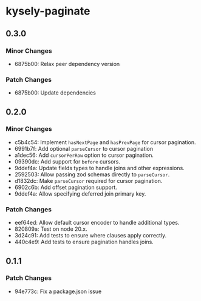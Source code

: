 # kysely-paginate

## 0.3.0

### Minor Changes

- 6875b00: Relax peer dependency version

### Patch Changes

- 6875b00: Update dependencies

## 0.2.0

### Minor Changes

- c5b4c54: Implement `hasNextPage` and `hasPrevPage` for cursor pagination.
- 6991b7f: Add optional `parseCursor` to cursor pagination
- a1dec56: Add `cursorPerRow` option to cursor pagination.
- 09390dc: Add support for `before` cursors.
- 9ddef4a: Update fields types to handle joins and other expressions.
- 2592503: Allow passing zod schemas directly to `parseCursor`.
- d1832dc: Make `parseCursor` required for cursor pagination.
- 6902c6b: Add offset pagination support.
- 9ddef4a: Allow specifying deferred join primary key.

### Patch Changes

- eef64ed: Allow default cursor encoder to handle additional types.
- 820809a: Test on node 20.x.
- 3d24c91: Add tests to ensure where clauses apply correctly.
- 440c4e9: Add tests to ensure pagination handles joins.

## 0.1.1

### Patch Changes

- 94e773c: Fix a package.json issue
